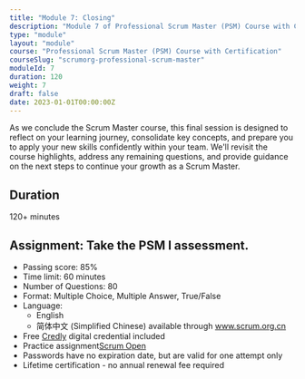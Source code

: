 ```yaml
---
title: "Module 7: Closing"
description: "Module 7 of Professional Scrum Master (PSM) Course with Certification - Closing"
type: "module"
layout: "module"
course: "Professional Scrum Master (PSM) Course with Certification"
courseSlug: "scrumorg-professional-scrum-master"
moduleId: 7
duration: 120
weight: 7
draft: false
date: 2023-01-01T00:00:00Z
---
```


As we conclude the Scrum Master course, this final session is designed to reflect on your learning journey, consolidate key concepts, and prepare you to apply your new skills confidently within your team. We'll revisit the course highlights, address any remaining questions, and provide guidance on the next steps to continue your growth as a Scrum Master.

## Duration
120+ minutes

## Assignment: Take the PSM I assessment.

- Passing score: 85%
- Time limit: 60 minutes
- Number of Questions: 80
- Format: Multiple Choice, Multiple Answer, True/False
- Language:
  - English
  - 简体中文 (Simplified Chinese) available through www.scrum.org.cn
- Free [Credly](https://www.credly.com/users/sign_in) digital credential included
- Practice assignment[Scrum Open](https://www.scrum.org/open-assessments/scrum-open)
- Passwords have no expiration date, but are valid for one attempt only
- Lifetime certification - no annual renewal fee required


